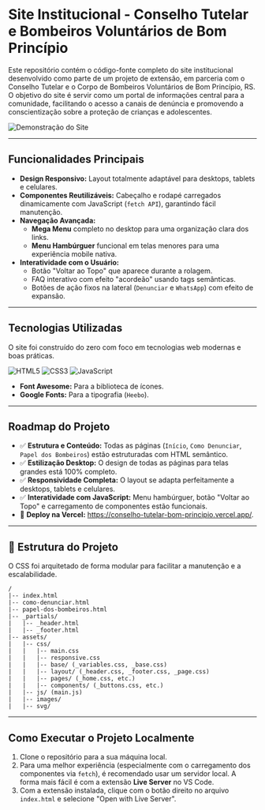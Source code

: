 # Site Institucional - Conselho Tutelar e Bombeiros Voluntários de Bom Princípio

Este repositório contém o código-fonte completo do site institucional desenvolvido como parte de um projeto de extensão, em parceria com o Conselho Tutelar e o Corpo de Bombeiros Voluntários de Bom Princípio, RS. O objetivo do site é servir como um portal de informações central para a comunidade, facilitando o acesso a canais de denúncia e promovendo a conscientização sobre a proteção de crianças e adolescentes.

![Demonstração do Site](assets/images/demontracao-site.gif)

---

## Funcionalidades Principais

* **Design Responsivo:** Layout totalmente adaptável para desktops, tablets e celulares.
* **Componentes Reutilizáveis:** Cabeçalho e rodapé carregados dinamicamente com JavaScript (`fetch API`), garantindo fácil manutenção.
* **Navegação Avançada:**
    * **Mega Menu** completo no desktop para uma organização clara dos links.
    * **Menu Hambúrguer** funcional em telas menores para uma experiência mobile nativa.
* **Interatividade com o Usuário:**
    * Botão "Voltar ao Topo" que aparece durante a rolagem.
    * FAQ interativo com efeito "acordeão" usando tags semânticas.
    * Botões de ação fixos na lateral (`Denunciar` e `WhatsApp`) com efeito de expansão.

---

## Tecnologias Utilizadas

O site foi construído do zero com foco em tecnologias web modernas e boas práticas.

![HTML5](https://img.shields.io/badge/HTML5-E34F26?style=for-the-badge&logo=html5&logoColor=white)
![CSS3](https://img.shields.io/badge/CSS3-1572B6?style=for-the-badge&logo=css3&logoColor=white)
![JavaScript](https://img.shields.io/badge/JavaScript-F7DF1E?style=for-the-badge&logo=javascript&logoColor=black)

* **Font Awesome:** Para a biblioteca de ícones.
* **Google Fonts:** Para a tipografia (`Heebo`).

---

## Roadmap do Projeto

* ✅ **Estrutura e Conteúdo:** Todas as páginas (`Início`, `Como Denunciar`, `Papel dos Bombeiros`) estão estruturadas com HTML semântico.
* ✅ **Estilização Desktop:** O design de todas as páginas para telas grandes está 100% completo.
* ✅ **Responsividade Completa:** O layout se adapta perfeitamente a desktops, tablets e celulares.
* ✅ **Interatividade com JavaScript:** Menu hambúrguer, botão "Voltar ao Topo" e carregamento de componentes estão funcionais.
* 🔗 **Deploy na Vercel:** https://conselho-tutelar-bom-principio.vercel.app/.

---

## 📂 Estrutura do Projeto

O CSS foi arquitetado de forma modular para facilitar a manutenção e a escalabilidade.

```
/
|-- index.html
|-- como-denunciar.html
|-- papel-dos-bombeiros.html
|-- _partials/
|   |-- _header.html
|   |-- _footer.html
|-- assets/
|   |-- css/
|   |   |-- main.css
|   |   |-- responsive.css
|   |   |-- base/ (_variables.css, _base.css)
|   |   |-- layout/ (_header.css, _footer.css, _page.css)
|   |   |-- pages/ (_home.css, etc.)
|   |   |-- components/ (_buttons.css, etc.)
|   |-- js/ (main.js)
|   |-- images/
|   |-- svg/
```

---

## Como Executar o Projeto Localmente

1.  Clone o repositório para a sua máquina local.
2.  Para uma melhor experiência (especialmente com o carregamento dos componentes via `fetch`), é recomendado usar um servidor local. A forma mais fácil é com a extensão **Live Server** no VS Code.
3.  Com a extensão instalada, clique com o botão direito no arquivo `index.html` e selecione "Open with Live Server".
